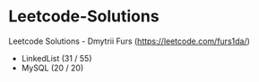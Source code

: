 # Leetcode-Solutions
Leetcode Solutions - Dmytrii Furs (https://leetcode.com/furs1da/)

- LinkedList (31 / 55)
- MySQL (20 / 20)
